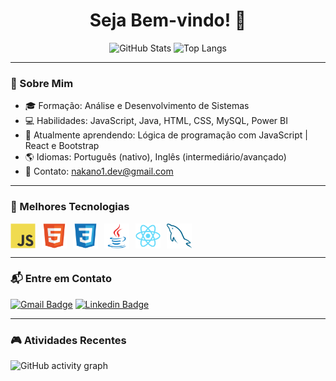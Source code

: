 <h1 align="center">Seja Bem-vindo! 👋</h1>

<div align="center">
  <img src="https://github-readme-stats.vercel.app/api?username=nakano1dev&show_icons=true&theme=radical" alt="GitHub Stats" />
  <img src="https://github-readme-stats.vercel.app/api/top-langs/?username=nakano1dev&layout=compact&theme=radical" alt="Top Langs" />
</div>

---

### 📌 Sobre Mim

- 🎓 Formação: Análise e Desenvolvimento de Sistemas
- 💻 Habilidades: JavaScript, Java, HTML, CSS, MySQL, Power BI
- 🚀 Atualmente aprendendo: Lógica de programação com JavaScript | React e Bootstrap
- 🌎 Idiomas: Português (nativo), Inglês (intermediário/avançado)
- 📧 Contato: nakano1.dev@gmail.com

---

### 🌟 Melhores Tecnologias

<div style="display: flex; gap: 10px;">
  <img src="https://raw.githubusercontent.com/devicons/devicon/master/icons/javascript/javascript-original.svg" alt="js" width="40"/>
  <img src="https://raw.githubusercontent.com/devicons/devicon/master/icons/html5/html5-original.svg" alt="html" width="40"/>
  <img src="https://raw.githubusercontent.com/devicons/devicon/master/icons/css3/css3-original.svg" alt="css" width="40"/>
  <img src="https://raw.githubusercontent.com/devicons/devicon/master/icons/java/java-original.svg" alt="java" width="40"/>
  <img src="https://raw.githubusercontent.com/devicons/devicon/master/icons/react/react-original.svg" alt="react" width="40"/>
  <img src="https://raw.githubusercontent.com/devicons/devicon/master/icons/mysql/mysql-original.svg" alt="mysql" width="40"/>
</div>

---

### 📬 Entre em Contato

[![Gmail Badge](https://img.shields.io/badge/-nakano1.dev@gmail.com-c14438?style=flat&logo=Gmail&logoColor=white&link=mailto:nakano1.dev@gmail.com)](mailto:nakano1.dev@gmail.com)
[![Linkedin Badge](https://img.shields.io/badge/-LinkedIn-blue?style=flat-square&logo=Linkedin&logoColor=white&link=https://www.linkedin.com/in/seu-perfil/)](https://www.linkedin.com/in/seu-perfil/)

---

### 🎮 Atividades Recentes

![GitHub activity graph](https://github-readme-activity-graph.cyclic.app/graph?username=nakano1dev&theme=github-compact)
